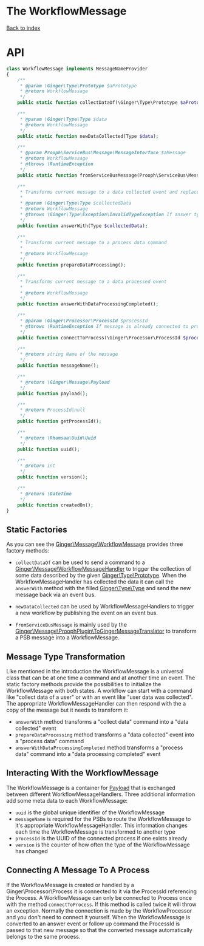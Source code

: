 The WorkflowMessage
===================

[Back to index](../README.md#index)

# API

```php
class WorkflowMessage implements MessageNameProvider
{
    /**
     * @param \Ginger\Type\Prototype $aPrototype
     * @return WorkflowMessage
     */
    public static function collectDataOf(\Ginger\Type\Prototype $aPrototype);

    /**
     * @param \Ginger\Type\Type $data
     * @return WorkflowMessage
     */
    public static function newDataCollected(Type $data);

    /**
     * @param Prooph\ServiceBus\Message\MessageInterface $aMessage
     * @return WorkflowMessage
     * @throws \RuntimeException
     */
    public static function fromServiceBusMessage(Prooph\ServiceBus\Message\MessageInterface $aMessage);

    /**
     * Transforms current message to a data collected event and replaces payload data with collected data
     *
     * @param \Ginger\Type\Type $collectedData
     * @return WorkflowMessage
     * @throws \Ginger\Type\Exception\InvalidTypeException If answer type does not match with the previous requested type
     */
    public function answerWith(Type $collectedData);

    /**
     * Transforms current message to a process data command
     *
     * @return WorkflowMessage
     */
    public function prepareDataProcessing();

    /**
     * Transforms current message to a data processed event
     *
     * @return WorkflowMessage
     */
    public function answerWithDataProcessingCompleted();

    /**
     * @param \Ginger\Processor\ProcessId $processId
     * @throws \RuntimeException If message is already connected to process
     */
    public function connectToProcess(\Ginger\Processor\ProcessId $processId);

    /**
     * @return string Name of the message
     */
    public function messageName();

    /**
     * @return \Ginger\Message\Payload
     */
    public function payload();

    /**
     * @return ProcessId|null
     */
    public function getProcessId();

    /**
     * @return \Rhumsaa\Uuid\Uuid
     */
    public function uuid();

    /**
     * @return int
     */
    public function version();

    /**
     * @return \DateTime
     */
    public function createdOn();
}
```

## Static Factories

As you can see the [Ginger\Message\WorkflowMessage](https://github.com/gingerframework/gingerframework/blob/master/library/Ginger/Message/WorkflowMessage.php) provides three factory methods:

- `collectDataOf` can be used to send a command to a [Ginger\Message\WorkflowMessageHandler](https://github.com/gingerframework/gingerframework/blob/master/library/Ginger/Message/WorkflowMessageHandler.php)
to trigger the collection of some data described by the
given [Ginger\Type\Prototype](https://github.com/gingerframework/gingerframework/blob/master/library/Ginger/Type/Prototype.php).
When the WorkflowMessageHandler has collected the data it can call the `answerWith` method with the filled [Ginger\Type\Type](https://github.com/gingerframework/gingerframework/blob/master/library/Ginger/Type/Type.php)
and send the new message back via an event bus.

- `newDataCollected` can be used by WorkflowMessageHandlers to trigger a new workflow by publishing the event on an event bus.

- `fromServiceBusMessage` is mainly used by the [Ginger\Message\ProophPlugin\ToGingerMessageTranslator](https://github.com/gingerframework/gingerframework/blob/master/library/Ginger/Message/ProophPlugin/ToGingerMessageTranslator.php)
to transform a PSB message into a WorkflowMessage.

## Message Type Transformation

Like mentioned in the introduction the WorkflowMessage is a universal class that can be at one time a command and at another time an event.
The static factory methods provide the possibilities to initialize the WorkflowMessage with both states. A workflow can start with a command like "collect data of a user" or with an event like "user data was collected".
The appropriate WorkflowMessageHandler can then respond with the a copy of the message but it needs to transform it:

- `answerWith` method transforms a "collect data" command into a "data collected" event
- `prepareDataProcessing` method transforms a "data collected" event into a "process data" command
- `answerWithDataProcessingCompleted` method transforms a "process data" command into a "data processing completed" event

## Interacting With the WorkflowMessage

The WorkflowMessage is a container for [Payload](payload.md) that is exchanged between different WorkflowMessageHandlers.
Three additional information add some meta data to each WorkflowMessage:

- `uuid` is the global unique identifier of the WorkflowMessage
- `messageName` is required for the PSBs to route the WorkflowMessage to it's appropriate WorkflowMessageHandler. This information changes each time the WorkflowMessage is transformed to another type
- `processId` is the UUID of the connected process if one exists already
- `version` is the counter of how often the type of the WorkflowMessage has changed

## Connecting A Message To A Process

If the WorkflowMessage is created or handled by a Ginger\Processor\Process it is connected to it via the ProcessId referencing
the Process. A WorkflowMessage can only be connected to Process once with the method `connectToProcess`. If this method is called twice
it will throw an exception. Normally the connection is made by the WorkflowProcessor and you don't need to connect it yourself.
When the WorkflowMessage is converted to an answer event or follow up command the ProcessId is passed to that new message so that
the converted message automatically belongs to the same process.

